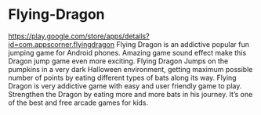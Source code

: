 # Flying-Dragon
https://play.google.com/store/apps/details?id=com.appscorner.flyingdragon
Flying Dragon is an addictive popular fun jumping game for Android phones. Amazing game sound effect make this Dragon jump game even more exciting. Flying Dragon Jumps on the pumpkins in a very dark Halloween environment, getting maximum possible number of points by eating different types of bats along its way.
Flying Dragon is very addictive game with easy and user friendly game to play. Strengthen the Dragon by eating more and more bats in his journey. It’s one of the best and free arcade games for kids.
